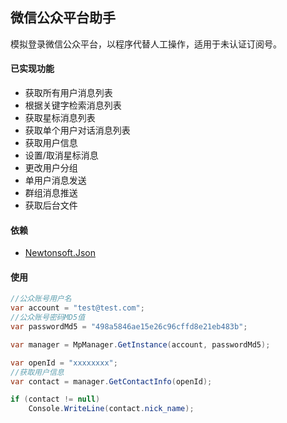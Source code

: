 微信公众平台助手
--------
模拟登录微信公众平台，以程序代替人工操作，适用于未认证订阅号。

#### 已实现功能
* 获取所有用户消息列表
* 根据关键字检索消息列表
* 获取星标消息列表
* 获取单个用户对话消息列表
* 获取用户信息
* 设置/取消星标消息
* 更改用户分组
* 单用户消息发送
* 群组消息推送
* 获取后台文件

#### 依赖
* [Newtonsoft.Json](https://www.nuget.org/packages/Newtonsoft.Json)

#### 使用
```csharp
//公众账号用户名
var account = "test@test.com";
//公众账号密码MD5值
var passwordMd5 = "498a5846ae15e26c96cffd8e21eb483b";

var manager = MpManager.GetInstance(account, passwordMd5);

var openId = "xxxxxxxx";
//获取用户信息
var contact = manager.GetContactInfo(openId);

if (contact != null)
    Console.WriteLine(contact.nick_name);
```

